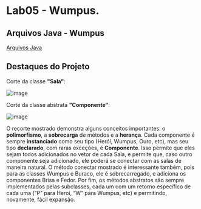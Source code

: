 # Lab05 - Wumpus.

## Arquivos Java - Wumpus
[Arquivos Java](src/pt/c40task/l05wumpus)

## Destaques do Projeto
Corte da classe **"Sala"**:

![image](https://user-images.githubusercontent.com/102068958/170516427-91cf7580-998c-4f45-8a51-923971139daa.png)

Corte da classe abstrata **"Componente"**:

![image](https://user-images.githubusercontent.com/102068958/170516443-673425fb-c3cc-43e9-98fe-e19017cdb457.png)


O recorte mostrado demonstra alguns conceitos importantes: o **polimorfismo**, a **sobrecarga** de métodos e a **herança**. Cada componente é sempre **instanciado** como seu tipo (Herói, Wumpus, Ouro, etc), mas seu tipo **declarado**, com raras exceções, é **Componente**. Isso permite que eles sejam todos adicionados no vetor de cada Sala, e permite que, caso outro componente seja adicionado, ele poderá se conectar com as salas de maneira natural. O método conectar mostrado é interessante também, pois para as classes Wumpus e Buraco, ele é sobrecarregado, e adiciona os componentes Brisa e Fedor. Por fim, os métodos abstratos são sempre implementados pelas subclasses, cada um com um retorno específico de cada uma (“P” para Heroi, “W” para Wumpus, etc) e permitindo, novamente, fácil expansão.

